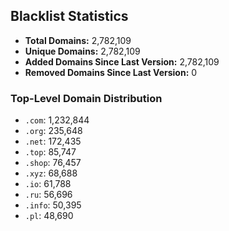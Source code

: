 ## Blacklist Statistics

- **Total Domains:** 2,782,109
- **Unique Domains:** 2,782,109
- **Added Domains Since Last Version:** 2,782,109
- **Removed Domains Since Last Version:** 0

### Top-Level Domain Distribution

-  `.com`: 1,232,844
-  `.org`: 235,648
-  `.net`: 172,435
-  `.top`: 85,747
-  `.shop`: 76,457
-  `.xyz`: 68,688
-  `.io`: 61,788
-  `.ru`: 56,696
-  `.info`: 50,395
-  `.pl`: 48,690
